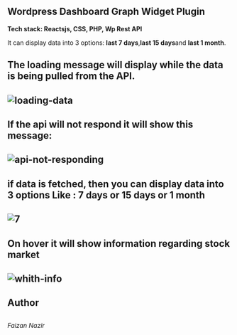 <h2>Wordpress Dashboard Graph Widget Plugin </h2>

<p><b>Tech stack: Reactsjs, CSS, PHP, Wp Rest API </b></p>

It can display data into 3 options: <b>last 7 days</b>,<b>last 15 days</b>and <b>last 1 month</b>.

<h2>The loading message will display while the data is being pulled from the API.<h2>
<img src="https://i.ibb.co/qyJvJfz/loading-data.png" alt="loading-data" border="0"/>

<h2>If the api will not respond it will show this message:<h2>
<img src="https://i.ibb.co/ssMwQQ2/api-not-responding.png" alt="api-not-responding" border="0">

<h2>if data is fetched, then you can display data into 3 options Like : 7 days or 15 days or 1 month<h2>
<img src="https://i.ibb.co/sJXQsNV/7.png" alt="7" border="0">

<h2>On hover it will show information regarding stock market<h2>
<img src="https://i.ibb.co/ZLh1Hp1/whith-info.png" alt="whith-info" border="0">

<h2>Author<h2>
<h6>Faizan Nazir<h6>
